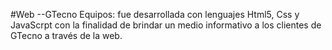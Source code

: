 #Web
--GTecno Equipos: fue desarrollada con lenguajes Html5, Css y JavaScrpt con la finalidad de brindar 
                  un medio informativo a los clientes de GTecno a través de la web.
